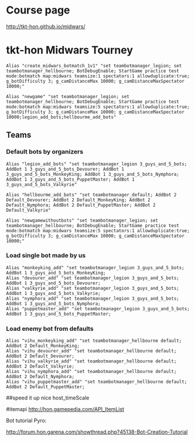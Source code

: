 # Course page
http://tkt-hon.github.io/midwars/

# tkt-hon Midwars Tourney

    Alias "create_midwars_botmatch_1v1" "set teambotmanager_legion; set teambotmanager_hellbourne; BotDebugEnable; StartGame practice test mode:botmatch map:midwars teamsize:1 spectators:1 allowduplicate:true; g_botDifficulty 3; g_camDistanceMax 10000; g_camDistanceMaxSpectator 10000;"

    Alias "newgame" "set teambotmanager_legion; set teambotmanager_hellbourne; BotDebugEnable; StartGame practice test mode:botmatch map:midwars teamsize:5 spectators:1 allowduplicate:true; g_botDifficulty 3; g_camDistanceMax 10000; g_camDistanceMaxSpectator 10000;legion_add_bots;hellbourme_add_bots"

## Teams

### Default bots by organizers

    Alias "legion_add_bots" "set teambotmanager_legion 3_guys_and_5_bots; AddBot 1 3_guys_and_5_bots_Devourer; AddBot 1 3_guys_and_5_bots_MonkeyKing; AddBot 1 3_guys_and_5_bots_Nymphora; AddBot 1 3_guys_and_5_bots_PuppetMaster; AddBot 1 3_guys_and_5_bots_Valkyrie"

    Alias "hellbourme_add_bots" "set teambotmanager_default; AddBot 2 Default_Devourer; AddBot 2 Default_MonkeyKing; AddBot 2 Default_Nymphora; AddBot 2 Default_PuppetMaster; AddBot 2 Default_Valkyrie"

    Alias "newgamewithoutbots" "set teambotmanager_legion; set teambotmanager_hellbourne; BotDebugEnable; StartGame practice test mode:botmatch map:midwars teamsize:5 spectators:1 allowduplicate:true; g_botDifficulty 3; g_camDistanceMax 10000; g_camDistanceMaxSpectator 10000;"
    

### Load single bot made by us
    Alias "monkeyking_add" "set teambotmanager_legion 3_guys_and_5_bots; AddBot 1 3_guys_and_5_bots_MonkeyKing;
    Alias "devourer_add" "set teambotmanager_legion 3_guys_and_5_bots; AddBot 1 3_guys_and_5_bots_Devourer;
    Alias "valkyrie_add" "set teambotmanager_legion 3_guys_and_5_bots; AddBot 1 3_guys_and_5_bots_Valkyrie;
    Alias "nymphora_add" "set teambotmanager_legion 3_guys_and_5_bots; AddBot 1 3_guys_and_5_bots_Nymphora;
    Alias "puppetmaster_add" "set teambotmanager_legion 3_guys_and_5_bots; AddBot 1 3_guys_and_5_bots_PuppetMaster;

### Load enemy bot from defaults

	Alias "vihu_monkeyking_add" "set teambotmanager_hellbourne default; AddBot 2 Default_MonkeyKing;
    Alias "vihu_devourer_add" "set teambotmanager_hellbourne default; AddBot 2 Default_Devourer;
    Alias "vihu_valkyrie_add" "set teambotmanager_hellbourne default; AddBot 2 Default_Valkyrie;
    Alias "vihu_nymphora_add" "set teambotmanager_hellbourne default; AddBot 2 Default_Nymphora;
    Alias "vihu_puppetmaster_add" "set teambotmanager_hellbourne default; AddBot 2 Default_PuppetMaster;

##speed it up nice
host_timeScale

#itemapi
http://hon.gamepedia.com/API_ItemList

Bot tutorial Pyro: 

http://forum.hon.garena.com/showthread.php?45138-Bot-Creation-Tutorial
